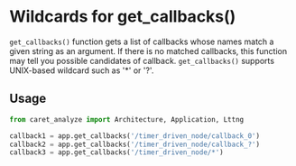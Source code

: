 # Wildcards for get_callbacks()

`get_callbacks()` function gets a list of callbacks whose names match a given string as an argument.
If there is no matched callbacks, this function may tell you possible candidates of callback.
`get_callbacks()` supports UNIX-based wildcard such as '\*' or '?'.

## Usage

```python
from caret_analyze import Architecture, Application, Lttng

callback1 = app.get_callbacks('/timer_driven_node/callback_0')
callback2 = app.get_callbacks('/timer_driven_node/callback_?')
callback3 = app.get_callbacks('/timer_driven_node/*')
```

